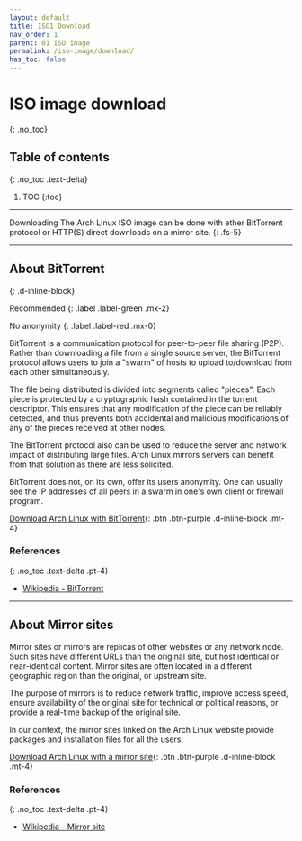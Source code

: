 ```yaml
---
layout: default
title: ISO1 Download
nav_order: 1
parent: 01 ISO image
permalink: /iso-image/download/
has_toc: false
---
```


# ISO image download
{: .no_toc}

## Table of contents
{: .no_toc .text-delta}

1. TOC
{:toc}

---

Downloading The Arch Linux ISO image can be done with ether BitTorrent protocol or HTTP(S) direct downloads on a mirror site.
{: .fs-5}

---

## About BitTorrent
{: .d-inline-block}

Recommended
{: .label .label-green .mx-2}

No anonymity
{: .label .label-red .mx-0}

BitTorrent  is a communication protocol for peer-to-peer file sharing (P2P). Rather than downloading a file from a single source server, the  BitTorrent protocol allows users to join a "swarm" of hosts to upload  to/download from each other simultaneously.

The file being distributed is divided into segments called "pieces".  Each piece is protected by a cryptographic hash contained in the torrent descriptor. This ensures that any modification of the piece can be reliably detected, and thus prevents both accidental and malicious modifications of any of the pieces received at other nodes.

The BitTorrent protocol also can be used to reduce the server and network impact of distributing large files. Arch Linux mirrors servers can benefit from that solution as there are less solicited.

BitTorrent does not, on its own, offer its users anonymity.  One can usually see the IP addresses of all peers in a swarm in one's own client or firewall program.

[Download Arch Linux with BitTorrent](/Andromeda/iso-image/download/bittorrent/){: .btn .btn-purple .d-inline-block .mt-4}

### References
{: .no_toc .text-delta .pt-4}

- [Wikipedia - BitTorrent](https://en.wikipedia.org/wiki/BitTorrent)

---

## About Mirror sites

Mirror sites or mirrors are replicas of other websites or any network node. Such sites have different URLs than the original site, but host identical or near-identical content. Mirror sites are often located in a different geographic region than the original, or upstream site.

The purpose of mirrors is to reduce network traffic, improve access speed, ensure availability of the original site for technical or political reasons, or provide a real-time backup of the original site.

In our context, the mirror sites linked on the Arch Linux website provide packages and installation files for all the users.

[Download Arch Linux with a mirror site](/Andromeda/iso-image/download/mirror-site){: .btn .btn-purple .d-inline-block .mt-4}


### References
{: .no_toc .text-delta .pt-4}

- [Wikipedia - Mirror site](https://en.wikipedia.org/wiki/Mirror_site)
